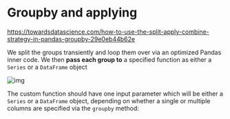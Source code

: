 # Groupby and applying

https://towardsdatascience.com/how-to-use-the-split-apply-combine-strategy-in-pandas-groupby-29e0eb44b62e

We split the groups transiently and loop them over via an optimized Pandas inner code. We then **pass each group to** a specified function as either a `Series` or a `DataFrame` object

![img](https://miro.medium.com/max/1600/0*pg5iUGsYPVFNpixe)



The custom function should have one input parameter which will be either a `Series` or a `DataFrame` object, depending on whether a single or multiple columns are specified via the `groupby` method: